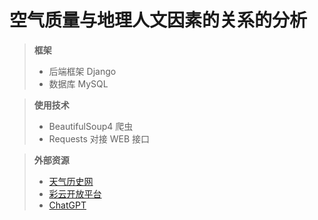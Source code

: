 # 空气质量与地理人文因素的关系的分析

> **框架**
> - 后端框架 Django
> - 数据库 MySQL

> **使用技术**
> - BeautifulSoup4 爬虫
> - Requests 对接 WEB 接口

> **外部资源**
> - [天气历史网](https://lishi.tianqi.com)
> - [彩云开放平台](https://platform.caiyunapp.com)
> - [ChatGPT](https://chat.openai.com)

